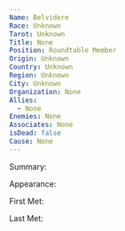 ```yaml
---
Name: Belvidere
Race: Unknown
Tarot: Unknown
Title: None
Position: Roundtable Member
Origin: Unknown
Country: Unknown
Region: Unknown
City: Unknown
Organization: None
Allies:
  - None
Enemies: None
Associates: None
isDead: false
Cause: None
---
```

Summary:

Appearance: 

First Met: 

Last Met: 
